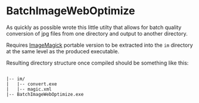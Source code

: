 # BatchImageWebOptimize
As quickly as possible wrote this little utilty that allows for batch quality conversion of jpg files from one directory and output to another directory.

Requires [ImageMagick](https://www.imagemagick.org/script/index.php) portable version to be extracted into the <code>im</code> directory at the same level as the produced executable.

Resulting directory structure once compiled should be something like this:

<pre><code>
|-- im/
|   |-- convert.exe
|   |-- magic.xml
|-- BatchImageWebOptimize.exe
</code></pre>
